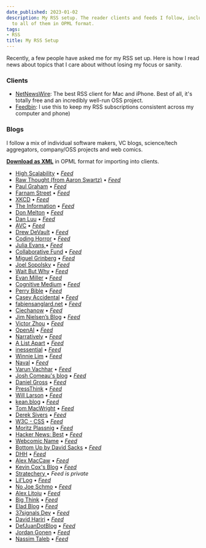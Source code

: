 ```yaml
---
date_published: 2023-01-02
description: My RSS setup. The reader clients and feeds I follow, including a link
  to all of them in OPML format.
tags:
- RSS
title: My RSS Setup
---
```


Recently, a few people have asked me for my RSS set up. Here is how I read news about topics that I care about without losing my focus or sanity.

### Clients
- [NetNewsWire](https://netnewswire.com/): The best RSS client for Mac and iPhone. Best of all, it's totally free and an incredibly well-run OSS project.
- [Feedbin](https://feedbin.com): I use this to keep my RSS subscriptions consistent across my computer and phone)

### Blogs
I follow a mix of individual software makers, VC blogs, science/tech aggregators, company/OSS projects and web comics. 

**[Download as XML](https://raw.githubusercontent.com/davidhariri/subscriptions/main/subscriptions.xml)** in OPML format for importing into clients.

- [High Scalability](http://highscalability.com/blog/) • *[Feed](http://feeds.feedburner.com/HighScalability)*
- [Raw Thought (from Aaron Swartz)](http://www.aaronsw.com/weblog/) • *[Feed](http://www.aaronsw.com/weblog/index.xml)*
- [Paul Graham](http://www.paulgraham.com/) • *[Feed](http://www.aaronsw.com/2002/feeds/pgessays.rss)*
- [Farnam Street](https://fs.blog/) • *[Feed](http://feeds.feedburner.com/68131)*
- [XKCD](https://xkcd.com/) • *[Feed](https://xkcd.com/atom.xml)*
- [The Information](https://www.theinformation.com) • *[Feed](https://www.theinformation.com/feed)*
- [Don Melton](https://donmelton.com/) • *[Feed](https://donmelton.com/rss.xml)*
- [Dan Luu](https://danluu.com/atom/index.xml) • *[Feed](https://danluu.com/atom.xml)*
- [AVC](https://avc.com/) • *[Feed](https://feeds.feedburner.com/avc)*
- [Drew DeVault](https://drewdevault.com) • *[Feed](https://drewdevault.com/feed.xml)*
- [Coding Horror](https://blog.codinghorror.com/) • *[Feed](https://blog.codinghorror.com/rss/)*
- [Julia Evans ](http://jvns.ca) • *[Feed](https://jvns.ca/atom.xml)*
- [Collaborative Fund](https://collabfund.com) • *[Feed](http://feeds.feedburner.com/collabfund)*
- [Miguel Grinberg](http://blog.miguelgrinberg.com/feed) • *[Feed](https://blog.miguelgrinberg.com/feed)*
- [Joel Sopolsky](https://www.joelonsoftware.com) • *[Feed](https://www.joelonsoftware.com/feed/)*
- [Wait But Why](https://waitbutwhy.com/) • *[Feed](https://waitbutwhy.com/feed)*
- [Evan Miller](http://www.evanmiller.org/) • *[Feed](https://www.evanmiller.org/news.xml)*
- [Cognitive Medium](http://cognitivemedium.com/) • *[Feed](http://cognitivemedium.com/feed.xml)*
- [Perry Bible](https://www.comicsrss.com/preview/perry-bible-fellowship) • *[Feed](https://www.comicsrss.com/rss/perry-bible-fellowship.rss)*
- [Casey Accidental](https://caseyaccidental.com) • *[Feed](https://caseyaccidental.com/feed/)*
- [fabiensanglard.net](https://fabiensanglard.net) • *[Feed](https://fabiensanglard.net/rss.xml)*
- [Ciechanow](https://ciechanow.ski/) • *[Feed](https://ciechanow.ski/atom.xml)*
- [Jim Nielsen’s Blog](https://blog.jim-nielsen.com) • *[Feed](https://blog.jim-nielsen.com/feed.xml)*
- [Victor Zhou](https://victorzhou.com) • *[Feed](https://victorzhou.com/rss.xml)*
- [OpenAI](https://openai.com/) • *[Feed](https://openai.com/blog/rss/)*
- [Narratively](https://narratively.com) • *[Feed](https://narratively.com/feed/)*
- [A List Apart](https://alistapart.com) • *[Feed](https://alistapart.com/main/feed/)*
- [inessential](https://inessential.com/) • *[Feed](https://inessential.com/xml/rss.xml)*
- [Winnie Lim](https://winnielim.org) • *[Feed](https://winnielim.org/feed/)*
- [Naval](https://nav.al/) • *[Feed](https://nav.al/feed)*
- [Varun Vachhar](https://varun.ca) • *[Feed](https://varun.ca/rss.xml)*
- [Josh Comeau's blog](https://www.joshwcomeau.com/) • *[Feed](https://www.joshwcomeau.com/rss.xml)*
- [Daniel Gross](https://dcgross.com/) • *[Feed](https://dcgross.com/feed.xml)*
- [PressThink](https://pressthink.org/) • *[Feed](https://pressthink.org/feed/)*
- [Will Larson](https://staffeng.com) • *[Feed](https://staffeng.com/rss)*
- [kean.blog](https://kean.blog/) • *[Feed](https://kean.blog/feed.xml)*
- [Tom MacWright](https://macwright.com) • *[Feed](https://macwright.com/rss.xml)*
- [Derek Sivers](http://sive.rs) • *[Feed](https://sive.rs/en.atom)*
- [W3C - CSS](https://www.w3.org/Style/CSS/Planet/) • *[Feed](https://www.w3.org/Style/CSS/Planet/atom.xml)*
- [Moritz Plassnig](https://www.moritzplassnig.com/) • *[Feed](https://www.moritzplassnig.com/rss/)*
- [Hacker News: Best](https://news.ycombinator.com/best) • *[Feed](https://hnrss.org/best)*
- [Webcomic Name](https://www.comicsrss.com/preview/webcomic-name) • *[Feed](https://www.comicsrss.com/rss/webcomic-name.rss)*
- [Bottom Up by David Sacks](https://sacks.substack.com) • *[Feed](https://sacks.substack.com/feed)*
- [DHH](https://world.hey.com/dhh) • *[Feed](https://world.hey.com/dhh/feed.atom)*
- [Alex MacCaw](https://blog.alexmaccaw.com/) • *[Feed](https://blog.alexmaccaw.com/rss/)*
- [Kevin Cox's Blog](https://kevincox.ca/feed/2022-06-22.atom) • *[Feed](https://kevincox.ca/feed.atom)*
- [Stratechery ](https://stratechery.com) • *Feed is private*
- [Lil'Log](https://lilianweng.github.io/) • *[Feed](https://lilianweng.github.io/index.xml)*
- [No Joe Schmo](https://nojoeschmo.com) • *[Feed](https://nojoeschmo.com/feed/)*
- [Alex Litoiu](http://alitoiu.com/) • *[Feed](http://alitoiu.com/feed.xml)*
- [Big Think](https://bigthink.com//feed/all) • *[Feed](https://bigthink.com/feed/all/)*
- [Elad Blog](https://blog.eladgil.com) • *[Feed](https://blog.eladgil.com/feed)*
- [37signals Dev](https://dev.37signals.com/) • *[Feed](https://dev.37signals.com/feed/posts.xml)*
- [David Hariri](https://dhariri.com/blog) • *[Feed](https://dhariri.com/rss.xml)*
- [DefJuanDotBlog](https://defjuan.bearblog.dev/) • *[Feed](https://defjuan.bearblog.dev/feed/)*
- [Jordan Gonen](https://gonen.blog) • *[Feed](https://gonen.blog/feed/)*
- [Nassim Taleb](https://medium.com/@nntaleb?source=rss-f138bf5466fe------2) • *[Feed](https://nntaleb.medium.com/feed)*